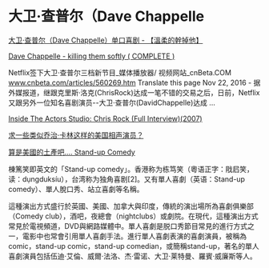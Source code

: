 # 大卫·查普尔（Dave Chappelle

[大卫·查普尔（Dave Chappelle）单口喜剧 - 【溫柔的幹掉他】](http://www.bilibili.com/video/av4172545/)

[Dave Chappelle - killing them softly ( COMPLETE )](https://www.youtube.com/watch?v=ofnSojq-vqI)

Netflix签下大卫·查普尔三档新节目_媒体播放器/ 视频网站_cnBeta.COM
www.cnbeta.com/articles/560269.htm
Translate this page
Nov 22, 2016 - 据外媒报道，继跟克里斯·洛克(ChrisRock)达成一笔不错的交易之后，日前，Netflix又跟另外一位知名喜剧演员--大卫·查普尔(DavidChappelle)达成 ...

[Inside The Actors Studio: Chris Rock (Full Interview)(2007)](https://www.youtube.com/watch?v=v5ZyGS02MAI)

[求一些类似乔治·卡林这样的美国相声演员？](https://www.zhihu.com/question/21551163)

[算是美國的土產吧.... Stand-up Comedy](http://zass17.pixnet.net/blog/post/44676138-%E7%AE%97%E6%98%AF%E7%BE%8E%E5%9C%8B%E7%9A%84%E5%9C%9F%E7%94%A2%E5%90%A7....-stand-up-comedy)


棟篤笑即英文的「Stand-up comedy」。香港称为栋笃笑（粵语正字：戙𡰪笑，读：dụngduksíu），台湾称为独角喜剧[2]。又有單人喜劇（英语：Stand-up comedy）、單人脫口秀、站立喜劇等名稱。

這種演出方式盛行於英國、美國、加拿大與印度，傳統的演出場所為喜劇俱樂部（Comedy club），酒吧，夜總會（nightclubs）或劇院。在現代，這種演出方式常見於電視頻道，DVD與網路媒體中。單人喜劇是脱口秀節目常見的進行方式之一，電影中也常會引用單人喜劇手法。進行單人喜劇表演的喜劇演員，被稱為comic，stand-up comic，stand-up comedian，或簡稱stand-up，著名的單人喜劇演員包括伍迪·艾倫、威爾·法洛、杰·雷诺、大卫·莱特曼、羅賓·威廉斯等人。
